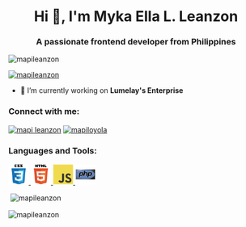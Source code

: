 <h1 align="center">Hi 👋, I'm Myka Ella L. Leanzon</h1>
<h3 align="center">A passionate frontend developer from Philippines</h3>

<p align="left"> <img src="https://komarev.com/ghpvc/?username=mapileanzon&label=Profile%20views&color=0e75b6&style=flat" alt="mapileanzon" /> </p>

<p align="left"> <a href="https://github.com/ryo-ma/github-profile-trophy"><img src="https://github-profile-trophy.vercel.app/?username=mapileanzon" alt="mapileanzon" /></a> </p>

- 🔭 I’m currently working on **Lumelay's Enterprise**

<h3 align="left">Connect with me:</h3>
<p align="left">
<a href="https://fb.com/mapi leanzon" target="blank"><img align="center" src="https://raw.githubusercontent.com/rahuldkjain/github-profile-readme-generator/master/src/images/icons/Social/facebook.svg" alt="mapi leanzon" height="30" width="40" /></a>
<a href="https://instagram.com/mapiloyola" target="blank"><img align="center" src="https://raw.githubusercontent.com/rahuldkjain/github-profile-readme-generator/master/src/images/icons/Social/instagram.svg" alt="mapiloyola" height="30" width="40" /></a>
</p>

<h3 align="left">Languages and Tools:</h3>
<p align="left"> <a href="https://www.w3schools.com/css/" target="_blank" rel="noreferrer"> <img src="https://raw.githubusercontent.com/devicons/devicon/master/icons/css3/css3-original-wordmark.svg" alt="css3" width="40" height="40"/> </a> <a href="https://www.w3.org/html/" target="_blank" rel="noreferrer"> <img src="https://raw.githubusercontent.com/devicons/devicon/master/icons/html5/html5-original-wordmark.svg" alt="html5" width="40" height="40"/> </a> <a href="https://developer.mozilla.org/en-US/docs/Web/JavaScript" target="_blank" rel="noreferrer"> <img src="https://raw.githubusercontent.com/devicons/devicon/master/icons/javascript/javascript-original.svg" alt="javascript" width="40" height="40"/> </a> <a href="https://www.php.net" target="_blank" rel="noreferrer"> <img src="https://raw.githubusercontent.com/devicons/devicon/master/icons/php/php-original.svg" alt="php" width="40" height="40"/> </a> </p>

<p>&nbsp;<img align="center" src="https://github-readme-stats.vercel.app/api?username=mapileanzon&show_icons=true&locale=en" alt="mapileanzon" /></p>

<p><img align="center" src="https://github-readme-streak-stats.herokuapp.com/?user=mapileanzon&" alt="mapileanzon" /></p>
